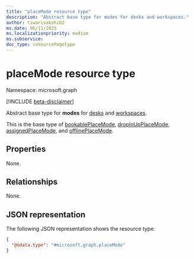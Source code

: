 ```yaml
---
title: "placeMode resource type"
description: "Abstract base type for modes for desks and workspaces."
author: tiwarisakshi02
ms.date: 06/11/2025
ms.localizationpriority: medium
ms.subservice:
doc_type: resourcePageType
---
```


# placeMode resource type

Namespace: microsoft.graph

[!INCLUDE [beta-disclaimer](../../includes/beta-disclaimer.md)]

Abstract base type for **modes** for [desks](./desk.md) and [workspaces](./workspace.md).

This is the base type of [bookablePlaceMode](./bookableplacemode.md), [dropInUpPlaceMode](./dropinplacemode.md), [assignedPlaceMode](./assignedplacemode.md), and [offlinePlaceMode](./offlineplacemode.md).

## Properties

None.

## Relationships

None.

## JSON representation
The following JSON representation shows the resource type.
<!-- {
  "blockType": "resource",
  "@odata.type": "microsoft.graph.placeMode"
}
-->
``` json
{
  "@odata.type": "#microsoft.graph.placeMode"
}
```

